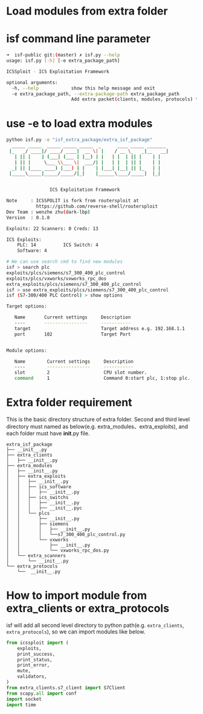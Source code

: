 # Load modules from extra folder

# isf command line parameter
```bash
➜  isf-public git:(master) ✗ isf.py --help
usage: isf.py [-h] [-e extra_package_path]

ICSSploit - ICS Exploitation Framework

optional arguments:
  -h, --help            show this help message and exit
  -e extra_package_path, --extra-package-path extra_package_path
                        Add extra packet(clients, modules, protocols) to isf.
```

# use -e to load extra modules
```bash
python isf.py -e "isf_extra_package/extra_isf_package"
  _____ _____  _____ _____ _____  _      ____ _____ _______
 |_   _/ ____|/ ____/ ____|  __ \| |    / __ \_   _|__   __|
   | || |    | (___| (___ | |__) | |   | |  | || |    | |
   | || |     \___ \\___ \|  ___/| |   | |  | || |    | |
  _| || |____ ____) |___) | |    | |___| |__| || |_   | |
 |_____\_____|_____/_____/|_|    |______\____/_____|  |_|


				ICS Exploitation Framework

Note     : ICSSPOLIT is fork from routersploit at
           https://github.com/reverse-shell/routersploit
Dev Team : wenzhe zhu(dark-lbp)
Version  : 0.1.0

Exploits: 22 Scanners: 0 Creds: 13

ICS Exploits:
    PLC: 14          ICS Switch: 4
    Software: 4

# We can use search cmd to find new modules
isf > search plc
exploits/plcs/siemens/s7_300_400_plc_control
exploits/plcs/vxworks/vxworks_rpc_dos
extra_exploits/plcs/siemens/s7_300_400_plc_control
isf > use extra_exploits/plcs/siemens/s7_300_400_plc_control
isf (S7-300/400 PLC Control) > show options

Target options:

   Name       Current settings     Description
   ----       ----------------     -----------
   target                          Target address e.g. 192.168.1.1
   port       102                  Target Port


Module options:

   Name        Current settings     Description
   ----        ----------------     -----------
   slot        2                    CPU slot number.
   command     1                    Command 0:start plc, 1:stop plc.
```

# Extra folder requirement
This is the basic directory structure of extra folder.
Second and third level directory must named as below(e.g. extra_modules、extra_exploits), and each folder must have __init__.py file.

    extra_isf_package
    ├── __init__.py
    ├── extra_clients
    │   ├── __init__.py
    ├── extra_modules
    │   ├── __init__.py
    │   ├── extra_exploits
    │   │   ├── __init__.py
    │   │   ├── ics_software
    │   │   │   ├── __init__.py
    │   │   ├── ics_switchs
    │   │   │   ├── __init__.py
    │   │   │   ├── __init__.pyc
    │   │   └── plcs
    │   │       ├── __init__.py
    │   │       ├── siemens
    │   │       │   ├── __init__.py
    │   │       │   └──s7_300_400_plc_control.py
    │   │       └── vxworks
    │   │           ├── __init__.py
    │   │           └── vxworks_rpc_dos.py
    │   └── extra_scanners
    │       └── __init__.py
    └── extra_protocols
        └──  __init__.py

# How to import module from extra_clients or extra_protocols
isf will add all second level directory to python path(e.g. `extra_clients`, `extra_protocols`),
so we can import modules like below.
```python
from icssploit import (
    exploits,
    print_success,
    print_status,
    print_error,
    mute,
    validators,
)
from extra_clients.s7_client import S7Client
from scapy.all import conf
import socket
import time

```
